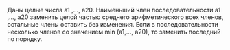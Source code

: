Даны целые числа a1 ,..., a20. Наименьший член
последовательности a1 ,..., a20 заменить целой частью среднего
арифметического всех членов, остальные члены оставить без
изменения. Если в последовательности несколько членов со значением
min (a1,..., a20), то заменить последний по порядку.
